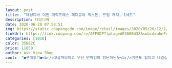 ```yaml
---
layout: post 
title:  "데싱디바 더퀸 매직프레스 페디큐어 빅스톤, 드림 캐쳐, 1세트" 
description: 데싱디바  ..
date: 2020-06-28 07:58:51 
img: https://static.coupangcdn.com/image/retail/images/2020/05/20/12/2/80c59cd2-ec28-4d69-bcb3-d89a80d2cf19.jpg 
linkUrl: https://link.coupang.com/re/AFFSDP?lptag=AF3600438&subid=ahnPublicAsk&pageKey=1619701036&itemId=2764205408&vendorItemId=70754084006&traceid=V0-113-d85699d7bd913958 
categories: [1010] 
color: 35B62C 
price: 11850 
author: Ask View Shop 
cont:  "●구매후기●<br/>고급져보이고 우선 반짝임이 장난아닌듯<br/>기분도 업이고 네일샵 못가는저에게<br/>늘 여름은 데싱디바로<br/>데싱디바가 갑입니다♡♡<br/>못난발 데싱디바 로 화려해졌어요정말 이뽀요<br/>엄마가 이런거 처음해보는데 진짜 페디큐어 받은 것 처럼 자연스럽고 어디 걸리지도 않고 진짜 발톱에 착 붙어서 너무 좋다고 하시네요!❤️ 어제 붙이고 오늘 샌들 신고 나갔더니 친구분들이 예쁘다고 그랬다고 ㅎㅎ 딸이해줬다고 하셨다는데 소소하지만 엄마 기분이 좋아보여서 너무 행복했습니다.<br/> 다음에 다른디자인 사서 여름가기전에 여러번 또 해드리려구요❤️ 접착력 진짜 좋습니다! 한동안 안떨어질 것 같아요 ㅎㅎ 스톤도 착 달라붙어있어서 스톤이 떨어질 염려도 없습니다!<br/>엄마해드리고 남은걸로하다가 사이즈가 너무큰것들만남아서<br/>제가 붙인거보고 엄마가 예쁘다고 하셔서 엄마한테 어울릴 디자인 찾다가 이 디자인으로 구매해서 엄마 해드렸어요!<br/>하나 더 구매햇어용ㅋㅋ<br/>" 
---
```


